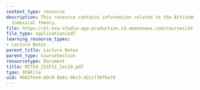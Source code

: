 ```yaml
---
content_type: resource
description: This resource contains information related to the Attitudes, the hidden
  indexical theory.
file: https://ol-ocw-studio-app-production.s3.amazonaws.com/courses/24-251-introduction-to-philosophy-of-language-fall-2011/9062fee460c08e6196c342ccf3bf6a7d_MIT24_251F11_lec19.pdf
file_type: application/pdf
learning_resource_types:
- Lecture Notes
parent_title: Lecture Notes
parent_type: CourseSection
resourcetype: Document
title: MIT24_251F11_lec19.pdf
type: OCWFile
uid: 9062fee4-60c0-8e61-96c3-42ccf3bf6a7d
---
```


